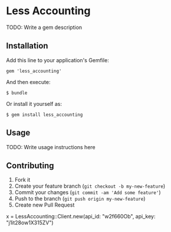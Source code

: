# Less Accounting

TODO: Write a gem description

## Installation

Add this line to your application's Gemfile:

    gem 'less_accounting'

And then execute:

    $ bundle

Or install it yourself as:

    $ gem install less_accounting

## Usage

TODO: Write usage instructions here

## Contributing

1. Fork it
2. Create your feature branch (`git checkout -b my-new-feature`)
3. Commit your changes (`git commit -am 'Add some feature'`)
4. Push to the branch (`git push origin my-new-feature`)
5. Create new Pull Request

x = LessAccounting::Client.new(api_id: "w2f660Ob", api_key: "j1it28ow1X315ZV")